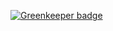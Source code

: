 
[![Greenkeeper badge](https://badges.greenkeeper.io/ganapativs/react-spectrum.svg)](https://greenkeeper.io/)
